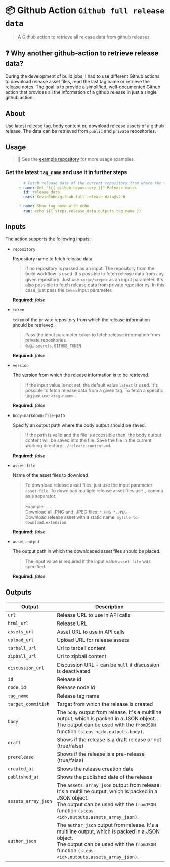 # :package: Github Action `Github full release data`

> A Github action to retrieve all release data from github releases. 

## :question: Why another github-action to retrieve release data?

During the development of build jobs, I had to use different Github actions to download release asset files, read the last tag name or retrieve the release notes.
The goal is to provide a simplified, well-documented Github action that provides all the information of a github release in just a single github action.

## About

Use latest release tag, body content or, download release assets of a github release. The data can be retrieved from `public` and `private` repositories. 

## Usage

>:triangular_flag_on_post: See the [example repository](https://github.com/KevinRohn/example-github-full-release-data) for more usage examples.

### Get the latest `tag_name` and use it in further steps

```yml
        # Fetch release data of the current repository from where the workflow is used.
      - name: Get "${{ github.repository }}" Release notes
        id: release_data
        uses: KevinRohn/github-full-release-data@v2.0

      - name: Show tag name with echo
        run: echo ${{ steps.release_data.outputs.tag_name }}
```


## Inputs
The action supports the following inputs:

- `repository`
  
  Repository name to fetch release data.
  
  >If no repository is passed as an input. The repository from the build workflow is used. 
  It's possible to fetch release data from any given repository. Just use `<org>/<repo>` as an input parameter.
  It's also possible to fetch release data from private repositories. In this case, just pass the `token` input parameter.
  
  **Required:**
  *false*

- `token`
  
  `token` of the private repository from which the release information should be retrieved.

  >Pass the input parameter `token` to fetch release information from private repositories.      
  e.g.: `secrets.GITHUB_TOKEN`
  
  **Required:**
  *false*

- `version`
  
  The version from which the release information is to be retrieved.
 
  >If the input value is not set, the default value `latest` is used.
  It's possible to fetch release data from a given tag. To fetch a specific tag just use `<tag-name>`.
  
  **Required:**
  *false*

- `body-markdown-file-path`
  
  Specify an output path where the body output should be saved.
  
  >If the path is valid and the file is accessible then, the body output content will be saved into the file.
  Save the file in the current working directory: `./release-content.md`.
  
  **Required:**
  *false* 

- `asset-file`
  
  Name of the asset files to download.
  
  >To download release asset files, just use the input parameter `asset-file`.
  To download multiple release asset files use `,` comma as a separator.
  <br/><br/>Example: <br/>
    Download all .PNG and .JPEG files: `*.PNG,*.JPEG` <br/>
    Download release asset with a static name: `myfile-to-download.extension`
  
  **Required:**
  *false* 

- `asset-output`
  
  The output path in which the downloaded asset files should be placed.

  >The input value is required if the input value `asset-file` was specified.
  
  **Required:**
  *false* 

## Outputs

| Output              | Description                                                                                                                                                                                                  |
| ------------------- | ------------------------------------------------------------------------------------------------------------------------------------------------------------------------------------------------------------ |
| `url`               | Release URL to use in API calls                                                                                                                                                                              |
| `html_url`          | Release URL                                                                                                                                                                                                  |
| `assets_url`        | Asset URL to use in API calls                                                                                                                                                                                |
| `upload_url`        | Upload URL for release assets                                                                                                                                                                                |
| `tarball_url`       | Url to tarball content                                                                                                                                                                                       |
| `zipball_url`       | Url to zipball content                                                                                                                                                                                       |
| `discussion_url`    | Discussion URL - can be `null` if discussion is deactivated                                                                                                                                                  |
| `id`                | Release id                                                                                                                                                                                                   |
| `node_id`           | Release node id                                                                                                                                                                                              |
| `tag_name`          | Release tag name                                                                                                                                                                                             |
| `target_commitish`  | Target from which the release is created                                                                                                                                                                     |
| `body`              | The `body` output from release. It's a multiline output, which is packed in a JSON object. <br/> The output can be used with the `fromJSON` function `(steps.<id>.outputs.body)`.                           |
| `draft`             | Shows if the release is a draft release or not (true/false)                                                                                                                                                 |
| `prerelease`        | Shows if the release is a pre-release (true/false)                                                                                                                                                          |
| `created_at`        | Shows the release creation date                                                                                                                                                                              |
| `published_at`      | Shows the published date of the release                                                                                                                                                                      |
| `assets_array_json` | The `assets_array_json` output from release. It's a multiline output, which is packed in a JSON object. <br/> The output can be used with the `fromJSON` function `(steps.<id>.outputs.assets_array_json)`. |
| `author_json`       | The `author_json` output from release. It's a multiline output, which is packed in a JSON object. <br/> The output can be used with the `fromJSON` function `(steps.<id>.outputs.assets_array_json)`.       |

